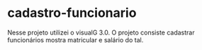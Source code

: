 # cadastro-funcionario
Nesse projeto utilizei o visualG 3.0. O projeto consiste cadastrar funcionários mostra matricular e salário do tal.
